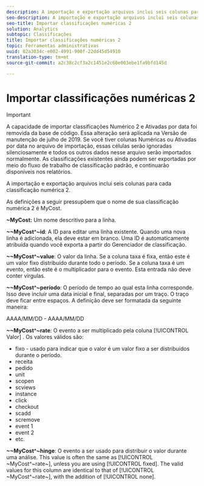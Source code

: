 ```yaml
---
description: A importação e exportação arquivos inclui seis colunas para cada classificação numérica 2.
seo-description: A importação e exportação arquivos inclui seis colunas para cada classificação numérica 2.
seo-title: Importar classificações numéricas 2
solution: Analytics
subtopic: Classificações
title: Importar classificações numéricas 2
topic: Ferramentas administrativas
uuid: 82a3034c-e002-4991-900f-22dd45d54910
translation-type: tm+mt
source-git-commit: a2c38c2cf3a2c1451e2c60e003ebe1fa9bfd145d

---
```



# Importar classificações numéricas 2

>[!IMPORTANT]
>
>A capacidade de importar classificações Numérico 2 e Ativadas por data foi removida da base de código. Essa alteração será aplicada na Versão de manutenção de julho de 2019. Se você tiver colunas Numéricas ou Ativadas por data no arquivo de importação, essas células serão ignoradas silenciosamente e todos os outros dados nesse arquivo serão importados normalmente. As classificações existentes ainda podem ser exportadas por meio do fluxo de trabalho de classificação padrão, e continuarão disponíveis nos relatórios.

A importação e exportação arquivos inclui seis colunas para cada classificação numérica 2.

As definições a seguir pressupõem que o nome de sua classificação numérica 2 é MyCost.

**~MyCost:** Um nome descritivo para a linha.

**~~MyCost^~id**: A ID para editar uma linha existente. Quando uma nova linha é adicionada, ela deve estar em branco. Uma ID é automaticamente atribuída quando você exporta a partir do Gerenciador de classificação.

**~~MyCost^~value**: O valor da linha. Se a coluna taxa é fixa, então este é um valor fixo distribuído durante todo o período. Se a coluna taxa é um evento, então este é o multiplicador para o evento. Esta entrada não deve conter vírgulas.

**~~MyCost^~período**: O período de tempo ao qual esta linha corresponde. Isso deve incluir uma data inicial e final, separadas por um traço. O traço deve ficar entre espaços. A definição deve ser formatada da seguinte maneira:

AAAA/MM/DD - AAAA/MM/DD

**~~MyCost^~rate**: O evento a ser multiplicado pela coluna [!UICONTROL Valor] . Os valores válidos são:

* fixo - usado para indicar que o valor é um valor fixo a ser distribuídos durante o período.
* receita
* pedido
* unit
* scopen
* scviews
* instance
* click
* checkout
* scadd
* scremove
* event 1
* event 2
* etc.

**~~MyCost^~hinge**: O evento a ser usado para distribuir o valor durante uma análise. This value is often the same as [!UICONTROL ~MyCost^~rate~], unless you are using [!UICONTROL fixed]. The valid values for this column are identical to that of [!UICONTROL ~MyCost^~rate~], with the addition of [!UICONTROL none].
